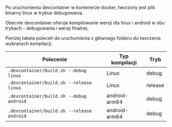 
Po uruchomieniu devcontainer w kontenerze docker, tworzony jest plik binarny linux w trybue debugowania.

Obecnie devcontainer oferuje kompilowanie wersji dla linux i android w obu trybach - debugowania i wersji finalnej.

Poniżej tabela poleceń do uruchomienia z głównego folderu do tworzenia wybranych kompilacji.

Polecenie|Typ kompilacji|Tryb
-|-|-|
`.devcontainer/build.sh --debug linux`|Linux|debug
`.devcontainer/build.sh --release linux`|Linux|release
`.devcontainer/build.sh --debug android`|android-arm64|debug
`.devcontainer/build.sh --release android`|android-arm64|debug

